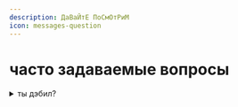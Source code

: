 ```yaml
---
description: ДаВаЙтЕ ПоСмОтРиМ
icon: messages-question
---
```


# часто задаваемые вопросы



<details>

<summary>ты дэбил?</summary>

конечно , без условно)

</details>
